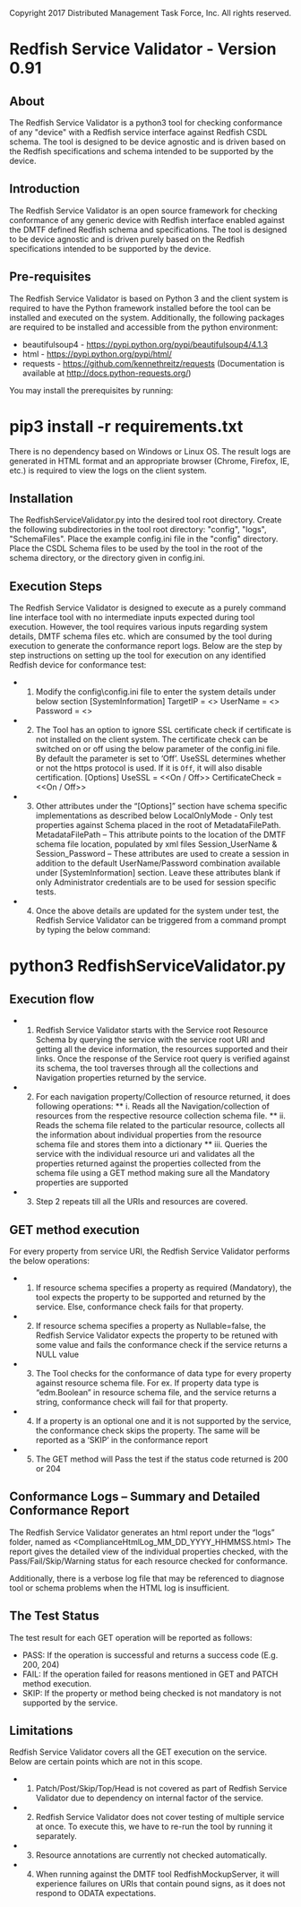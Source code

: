 Copyright 2017 Distributed Management Task Force, Inc. All rights reserved.
# Redfish Service Validator - Version 0.91

## About
The Redfish Service Validator is a python3 tool for checking conformance of any "device" with a Redfish service interface against Redfish CSDL schema.  The tool is designed to be device agnostic and is driven based on the Redfish specifications and schema intended to be supported by the device.

## Introduction
The Redfish Service Validator is an open source framework for checking conformance of any generic device with Redfish interface enabled against the DMTF defined Redfish schema and specifications. The tool is designed to be device agnostic and is driven purely based on the Redfish specifications intended to be supported by the device.

## Pre-requisites
The Redfish Service Validator is based on Python 3 and the client system is required to have the Python framework installed before the tool can be installed and executed on the system. Additionally, the following packages are required to be installed and accessible from the python environment:
* beautifulsoup4  - https://pypi.python.org/pypi/beautifulsoup4/4.1.3
* html  - https://pypi.python.org/pypi/html/
* requests  - https://github.com/kennethreitz/requests (Documentation is available at http://docs.python-requests.org/)

You may install the prerequisites by running:

# pip3 install -r requirements.txt

There is no dependency based on Windows or Linux OS. The result logs are generated in HTML format and an appropriate browser (Chrome, Firefox, IE, etc.) is required to view the logs on the client system.

## Installation
The RedfishServiceValidator.py into the desired tool root directory.  Create the following subdirectories in the tool root directory: "config", "logs", "SchemaFiles".  Place the example config.ini file in the "config" directory.  Place the CSDL Schema files to be used by the tool in the root of the schema directory, or the directory given in config.ini.

## Execution Steps
The Redfish Service Validator is designed to execute as a purely command line interface tool with no intermediate inputs expected during tool execution. However, the tool requires various inputs regarding system details, DMTF schema files etc. which are consumed by the tool during execution to generate the conformance report logs. Below are the step by step instructions on setting up the tool for execution on any identified Redfish device for conformance test:
* 1.	Modify the config\config.ini file to enter the system details under below section
[SystemInformation]
TargetIP = <<IPv4 address of the system under test>>
UserName = <<User ID of Administrator on the system>>
Password = <<Password of the Administrator>>
* 2.	The Tool has an option to ignore SSL certificate check if certificate is not installed on the client system. The certificate check can be switched on or off using the below parameter of the config.ini file. By default the parameter is set to ‘Off’.  UseSSL determines whether or not the https protocol is used.  If it is `Off`, it will also disable certification.
[Options]
UseSSL = <<On / Off>>
CertificateCheck = <<On / Off>>
* 3.	Other  attributes under the “[Options]” section have schema specific implementations as described below
LocalOnlyMode - Only test properties against Schema placed in the root of MetadataFilePath.
MetadataFilePath – This attribute points to the location of the DMTF schema file location, populated by xml files
Session_UserName & Session_Password – These attributes are used to create a session in addition to the default UserName/Password combination available under [SystemInformation] section. Leave these attributes blank if only Administrator credentials are to be used for session specific tests.
* 4.	Once the above details are updated for the system under test, the Redfish Service Validator can be triggered from a command prompt by typing the below command:

# python3 RedfishServiceValidator.py


## Execution flow
* 1.	Redfish Service Validator starts with the Service root Resource Schema by querying the service with the service root URI and getting all the device information, the resources supported and their links. Once the response of the Service root query is verified against its schema, the tool traverses through all the collections and Navigation properties returned by the service.
* 2.	For each navigation property/Collection of resource returned, it does following operations:
** i.	Reads all the Navigation/collection of resources from the respective resource collection schema file.
** ii.	Reads the schema file related to the particular resource, collects all the information about individual properties from the resource schema file and stores them into a dictionary
** iii.	Queries the service with the individual resource uri and validates all the properties returned against the properties collected from the schema file using a GET method making sure all the Mandatory properties are supported
* 3.	Step 2 repeats till all the URIs and resources are covered.
 
## GET method execution
For every property from service URI, the Redfish Service Validator performs the below operations:
* 1.	If resource schema specifies a property as required (Mandatory), the tool expects the property to be supported and returned by the service. Else, conformance check fails for that property. 
* 2.	If resource schema specifies a property as Nullable=false, the Redfish Service Validator expects the property to be retuned with some value and fails the conformance check if the service returns a NULL value 
* 3.	The Tool checks for the conformance of data type for every property against resource schema file. For ex. If property data type is “edm.Boolean” in resource schema file, and the service returns a string, conformance check will fail for that property.
* 4.	If a property is an optional one and it is not supported by the service, the conformance check skips the property. The same will be reported as a ‘SKIP’ in the conformance report
* 5.	The GET method will Pass the test if the status code returned is 200 or 204

## Conformance Logs – Summary and Detailed Conformance Report
The Redfish Service Validator generates an html report under the “logs” folder, named as <ComplianceHtmlLog_MM_DD_YYYY_HHMMSS.html> The report gives the detailed view of the individual properties checked, with the Pass/Fail/Skip/Warning status for each resource checked for conformance.

Additionally, there is a verbose log file that may be referenced to diagnose tool or schema problems when the HTML log is insufficient. 

## The Test Status
The test result for each GET operation will be reported as follows:
* PASS: If the operation is successful and returns a success code (E.g. 200, 204)
* FAIL: If the operation failed for reasons mentioned in GET and PATCH method execution.
* SKIP: If the property or method being checked is not mandatory is not supported by the service.

## Limitations
Redfish Service Validator covers all the GET execution on the service. Below are certain points which are not in this scope.
* 1.	Patch/Post/Skip/Top/Head is not covered as part of Redfish Service Validator due to dependency on internal factor of the service.
* 2.	Redfish Service Validator does not cover testing of multiple service at once. To execute this, we have to re-run the tool by running it separately.
* 3.    Resource annotations are currently not checked automatically.
* 4.    When running against the DMTF tool RedfishMockupServer, it will experience failures on URIs that contain pound signs, as it does not respond to ODATA expectations.

